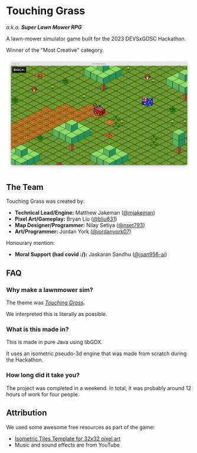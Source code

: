 # Touching Grass
_a.k.a. **Super Lawn Mower RPG**_

A lawn-mower simulator game built for the 2023 DEVSxGDSC Hackathon.

Winner of the "Most Creative" category.

![A screenshot of our lawnmower simulator game "Touching Grass"](screenshot.png)

## The Team
Touching Grass was created by:
 - **Technical Lead/Engine:** Matthew Jakeman ([@mjakeman](https://github.com/mjakeman/))
 - **Pixel Art/Gameplay:** Bryan Liu ([@bliu631](https://github.com/bliu631/))
 - **Map Designer/Programmer:** Nilay Setiya ([@nset793](https://github.com/nset793))
 - **Art/Programmer:** Jordan York ([@jordanyork07](https://github.com/jordanyork07))

Honourary mention:
 - **Moral Support (had covid :/):** Jaskaran Sandhu ([@jsan956-ai](https://github.com/jsan956-ai))

## FAQ
### Why make a lawnmower sim?
The theme was [_Touching Grass_](https://www.urbandictionary.com/define.php?term=Touching%20Grass).

We interpreted this is literally as possible.

### What is this made in?
This is made in pure Java using libGDX.

It uses an isometric pseudo-3d engine that was made from scratch during the Hackathon.

### How long did it take you?
The project was completed in a weekend. In total, it was probably around 12 hours of work for four people.

## Attribution
We used some awesome free resources as part of the game:
 - [Isometric Tiles Template for 32x32 pixel art](https://route1rodent.itch.io/isometric-sandbox-pixel-world-32x32)
 - Music and sound effects are from YouTube